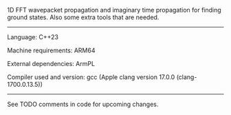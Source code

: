 1D FFT wavepacket propagation and imaginary time propagation for finding ground states. Also some extra tools that are needed.

------------------------------------------------------------------------------------------------------------------------------

Language: C++23

Machine requirements: ARM64

External dependencies: ArmPL

Compiler used and version: gcc (Apple clang version 17.0.0 (clang-1700.0.13.5))

------------------------------------------------------------------------------------------------------------------------------

See TODO comments in code for upcoming changes.

